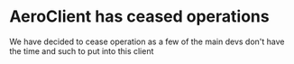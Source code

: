 # AeroClient has ceased operations
We have decided to cease operation as a few of the main devs don't have the time and such to put into this client
